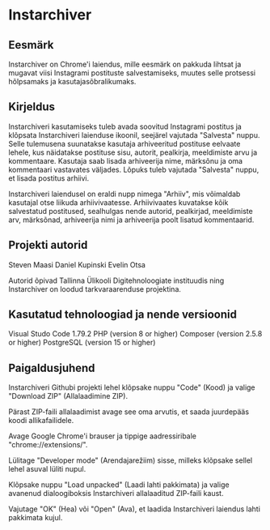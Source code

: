 # Instarchiver

## Eesmärk
Instarchiver on Chrome'i laiendus, mille eesmärk on pakkuda lihtsat ja mugavat viisi Instagrami postituste salvestamiseks, muutes selle protsessi hõlpsamaks ja kasutajasõbralikumaks.

## Kirjeldus
Instarchiveri kasutamiseks tuleb avada soovitud Instagrami postitus ja klõpsata Instarchiveri laienduse ikoonil, seejärel vajutada "Salvesta" nuppu. Selle tulemusena suunatakse kasutaja arhiveeritud postituse eelvaate lehele, kus näidatakse postituse sisu, autorit, pealkirja, meeldimiste arvu ja kommentaare. Kasutaja saab lisada arhiveerija nime, märksõnu ja oma kommentaari vastavates väljades. Lõpuks tuleb vajutada "Salvesta" nuppu, et lisada postitus arhiivi.

Instarchiveri laiendusel on eraldi nupp nimega "Arhiiv", mis võimaldab kasutajal otse liikuda arhiivivaatesse. Arhiivivaates kuvatakse kõik salvestatud postitused, sealhulgas nende autorid, pealkirjad, meeldimiste arv, märksõnad, arhiveerija nimi ja arhiveerija poolt lisatud kommentaarid.

## Projekti autorid
Steven Maasi
Daniel Kupinski
Evelin Otsa

Autorid õpivad Tallinna Ülikooli Digitehnoloogiate instituudis ning Instarchiver on loodud tarkvaraarenduse projektina.

## Kasutatud tehnoloogiad ja nende versioonid
Visual Studo Code 1.79.2
PHP (version 8 or higher)
Composer (version 2.5.8 or higher)
PostgreSQL (version 15 or higher)

## Paigaldusjuhend
Instarchiveri Githubi projekti lehel klõpsake nuppu "Code" (Kood) ja valige "Download ZIP" (Allalaadimine ZIP).

Pärast ZIP-faili allalaadimist avage see oma arvutis, et saada juurdepääs koodi allikafailidele.

Avage Google Chrome'i brauser ja tippige aadressiribale "chrome://extensions/".

Lülitage "Developer mode" (Arendajarežiim) sisse, milleks klõpsake sellel lehel asuval lüliti nupul.

Klõpsake nuppu "Load unpacked" (Laadi lahti pakkimata) ja valige avanenud dialoogiboksis Instarchiveri allalaaditud ZIP-faili kaust.

Vajutage "OK" (Hea) või "Open" (Ava), et laadida Instarchiveri laiendus lahti pakkimata kujul.